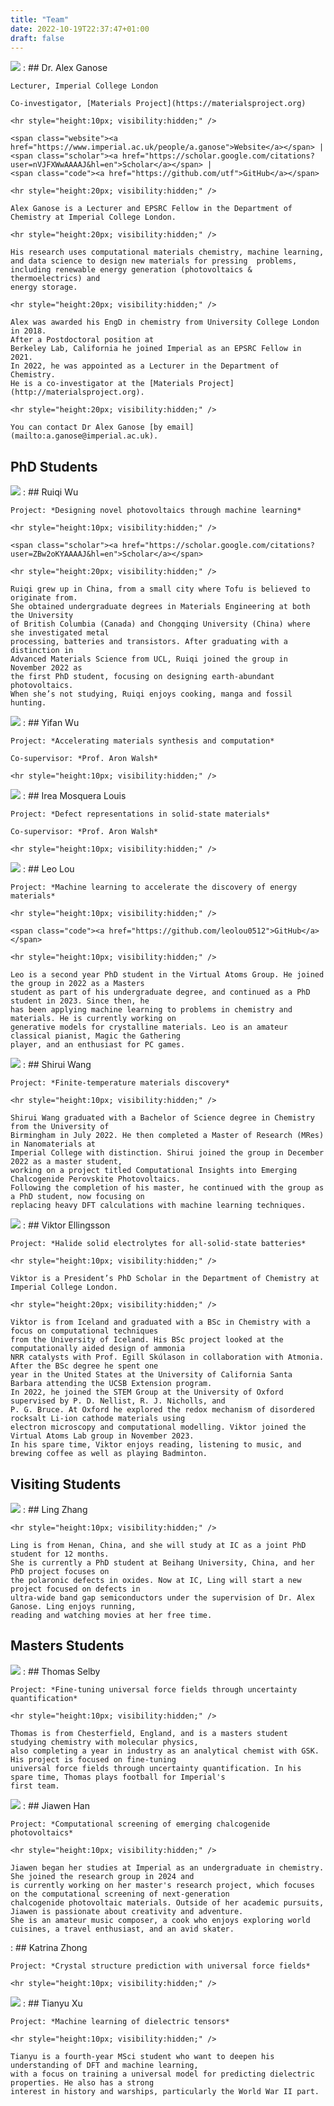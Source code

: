 ```yaml
---
title: "Team"
date: 2022-10-19T22:37:47+01:00
draft: false
---
```


<div class="team-container">


<span class="team"><img src="../team_alex_ganose.jpg"></span>
:   ## Dr. Alex Ganose

    Lecturer, Imperial College London

    Co-investigator, [Materials Project](https://materialsproject.org)

    <hr style="height:10px; visibility:hidden;" />

    <span class="website"><a href="https://www.imperial.ac.uk/people/a.ganose">Website</a></span> |
    <span class="scholar"><a href="https://scholar.google.com/citations?user=nVJFXWwAAAAJ&hl=en">Scholar</a></span> |
    <span class="code"><a href="https://github.com/utf">GitHub</a></span>

    <hr style="height:20px; visibility:hidden;" />

    Alex Ganose is a Lecturer and EPSRC Fellow in the Department of Chemistry at Imperial College London.

    <hr style="height:20px; visibility:hidden;" />

    His research uses computational materials chemistry, machine learning,
    and data science to design new materials for pressing  problems,
    including renewable energy generation (photovoltaics & thermoelectrics) and
    energy storage.

    <hr style="height:20px; visibility:hidden;" />

    Alex was awarded his EngD in chemistry from University College London in 2018.
    After a Postdoctoral position at
    Berkeley Lab, California he joined Imperial as an EPSRC Fellow in 2021.
    In 2022, he was appointed as a Lecturer in the Department of Chemistry.
    He is a co-investigator at the [Materials Project](http://materialsproject.org).

    <hr style="height:20px; visibility:hidden;" />

    You can contact Dr Alex Ganose [by email](mailto:a.ganose@imperial.ac.uk).

## PhD Students

<span class="team"><img src="../team_ruiqi_wu.jpg"></span>
:   ## Ruiqi Wu

    Project: *Designing novel photovoltaics through machine learning*

    <hr style="height:10px; visibility:hidden;" />

    <span class="scholar"><a href="https://scholar.google.com/citations?user=ZBw2oKYAAAAJ&hl=en">Scholar</a></span>

    <hr style="height:20px; visibility:hidden;" />

    Ruiqi grew up in China, from a small city where Tofu is believed to originate from.
    She obtained undergraduate degrees in Materials Engineering at both the University
    of British Columbia (Canada) and Chongqing University (China) where she investigated metal
    processing, batteries and transistors. After graduating with a distinction in
    Advanced Materials Science from UCL, Ruiqi joined the group in November 2022 as
    the first PhD student, focusing on designing earth-abundant photovoltaics.
    When she’s not studying, Ruiqi enjoys cooking, manga and fossil hunting.

<span class="team"><img src="../team_yifan_wu.jpg"></span>
:   ## Yifan Wu

    Project: *Accelerating materials synthesis and computation*

    Co-supervisor: *Prof. Aron Walsh*

    <hr style="height:10px; visibility:hidden;" />

<span class="team"><img src="../team_irea_louis.jpg"></span>
:   ## Irea Mosquera Louis

    Project: *Defect representations in solid-state materials*

    Co-supervisor: *Prof. Aron Walsh*

    <hr style="height:10px; visibility:hidden;" />

<span class="team"><img src="../team_leo_lou.jpg"></span>
:   ## Leo Lou

    Project: *Machine learning to accelerate the discovery of energy materials*

    <hr style="height:10px; visibility:hidden;" />

    <span class="code"><a href="https://github.com/leolou0512">GitHub</a></span>

    <hr style="height:10px; visibility:hidden;" />

    Leo is a second year PhD student in the Virtual Atoms Group. He joined the group in 2022 as a Masters
    student as part of his undergraduate degree, and continued as a PhD student in 2023. Since then, he
    has been applying machine learning to problems in chemistry and materials. He is currently working on
    generative models for crystalline materials. Leo is an amateur classical pianist, Magic the Gathering
    player, and an enthusiast for PC games.

<span class="team"><img src="../team_shirui_wang.jpg"></span>
:   ## Shirui Wang

    Project: *Finite-temperature materials discovery*

    <hr style="height:10px; visibility:hidden;" />

    Shirui Wang graduated with a Bachelor of Science degree in Chemistry from the University of
    Birmingham in July 2022. He then completed a Master of Research (MRes) in Nanomaterials at
    Imperial College with distinction. Shirui joined the group in December 2022 as a master student,
    working on a project titled Computational Insights into Emerging Chalcogenide Perovskite Photovoltaics.
    Following the completion of his master, he continued with the group as a PhD student, now focusing on
    replacing heavy DFT calculations with machine learning techniques.

<span class="team"><img src="../team_viktor_ellingsson.jpg"></span>
:   ## Viktor Ellingsson

    Project: *Halide solid electrolytes for all-solid-state batteries*

    <hr style="height:10px; visibility:hidden;" />

    Viktor is a President’s PhD Scholar in the Department of Chemistry at Imperial College London.

    <hr style="height:20px; visibility:hidden;" />

    Viktor is from Iceland and graduated with a BSc in Chemistry with a focus on computational techniques
    from the University of Iceland. His BSc project looked at the computationally aided design of ammonia
    NRR catalysts with Prof. Egill Skúlason in collaboration with Atmonia. After the BSc degree he spent one
    year in the United States at the University of California Santa Barbara attending the UCSB Extension program.
    In 2022, he joined the STEM Group at the University of Oxford supervised by P. D. Nellist, R. J. Nicholls, and
    P. G. Bruce. At Oxford he explored the redox mechanism of disordered rocksalt Li-ion cathode materials using
    electron microscopy and computational modelling. Viktor joined the Virtual Atoms Lab group in November 2023.
    In his spare time, Viktor enjoys reading, listening to music, and brewing coffee as well as playing Badminton.


## Visiting Students

<span class="team"><img src="../team_ling_zhang.jpg"></span>
:   ## Ling Zhang

    <hr style="height:10px; visibility:hidden;" />

    Ling is from Henan, China, and she will study at IC as a joint PhD student for 12 months.
    She is currently a PhD student at Beihang University, China, and her PhD project focuses on
    the polaronic defects in oxides. Now at IC, Ling will start a new project focused on defects in
    ultra-wide band gap semiconductors under the supervision of Dr. Alex Ganose. Ling enjoys running,
    reading and watching movies at her free time.


## Masters Students

<span class="team"><img src="../team_thomas_selby.jpg"></span>
:   ## Thomas Selby

    Project: *Fine-tuning universal force fields through uncertainty quantification*

    <hr style="height:10px; visibility:hidden;" />

    Thomas is from Chesterfield, England, and is a masters student studying chemistry with molecular physics,
    also completing a year in industry as an analytical chemist with GSK. His project is focused on fine-tuning
    universal force fields through uncertainty quantification. In his spare time, Thomas plays football for Imperial's
    first team.

<span class="team"><img src="../team_jiawen_han.jpg"></span>
:   ## Jiawen Han

    Project: *Computational screening of emerging chalcogenide photovoltaics*

    <hr style="height:10px; visibility:hidden;" />

    Jiawen began her studies at Imperial as an undergraduate in chemistry. She joined the research group in 2024 and
    is currently working on her master's research project, which focuses on the computational screening of next-generation
    chalcogenide photovoltaic materials. Outside of her academic pursuits, Jiawen is passionate about creativity and adventure.
    She is an amateur music composer, a cook who enjoys exploring world cuisines, a travel enthusiast, and an avid skater.

<span class="team"></span>
:   ## Katrina Zhong

    Project: *Crystal structure prediction with universal force fields*

    <hr style="height:10px; visibility:hidden;" />

<span class="team"><img src="../team_tianyu_xu.jpg"></span>
:   ## Tianyu Xu

    Project: *Machine learning of dielectric tensors*

    <hr style="height:10px; visibility:hidden;" />

    Tianyu is a fourth-year MSci student who want to deepen his understanding of DFT and machine learning,
    with a focus on training a universal model for predicting dielectric properties. He also has a strong
    interest in history and warships, particularly the World War II part.


</div>
